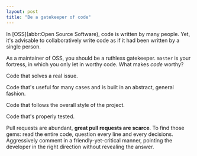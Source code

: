 ```yaml
---
layout: post
title: "Be a gatekeeper of code"
---
```


In [OSS](abbr:Open Source Software), code is written by many people. Yet, it's advisable to collaboratively write code as if it had been written by a single person.

As a maintainer of OSS, you should be a ruthless gatekeeper. `master` is your fortress, in which you only let in worthy code. What makes *code* worthy?

Code that solves a real issue.

Code that's useful for many cases and is built in an abstract, general fashion.

Code that follows the overall style of the project.

Code that's properly tested.

Pull requests are abundant, **great pull requests are scarce**. To find those gems: read the entire code, question every line and every decisions. Aggressively comment in a friendly-yet-critical manner, pointing the developer in the right direction without revealing the answer.
